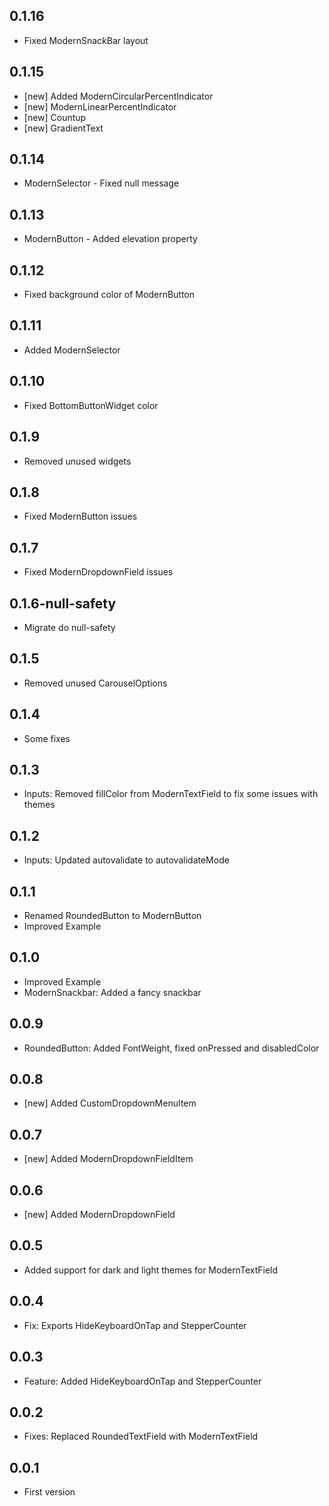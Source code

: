 ## 0.1.16
* Fixed ModernSnackBar layout

## 0.1.15

* [new] Added ModernCircularPercentIndicator
* [new] ModernLinearPercentIndicator
* [new] Countup 
* [new] GradientText

## 0.1.14

* ModernSelector - Fixed null message

## 0.1.13

* ModernButton - Added elevation property

## 0.1.12

* Fixed background color of ModernButton

## 0.1.11

* Added ModernSelector

## 0.1.10

* Fixed BottomButtonWidget color

## 0.1.9

* Removed unused widgets

## 0.1.8

* Fixed ModernButton issues

## 0.1.7

* Fixed ModernDropdownField issues

## 0.1.6-null-safety 

* Migrate do null-safety

## 0.1.5

* Removed unused CarouselOptions

## 0.1.4

* Some fixes

## 0.1.3

* Inputs: Removed fillColor from ModernTextField to fix some issues with themes

## 0.1.2

* Inputs: Updated autovalidate to autovalidateMode

## 0.1.1

* Renamed RoundedButton to ModernButton
* Improved Example

## 0.1.0

* Improved Example
* ModernSnackbar: Added a fancy snackbar

## 0.0.9

* RoundedButton: Added FontWeight, fixed onPressed and disabledColor

## 0.0.8

* [new] Added CustomDropdownMenuItem

## 0.0.7

* [new] Added ModernDropdownFieldItem

## 0.0.6

* [new] Added ModernDropdownField

## 0.0.5

* Added support for dark and light themes for ModernTextField

## 0.0.4

* Fix: Exports HideKeyboardOnTap and StepperCounter

## 0.0.3

* Feature: Added HideKeyboardOnTap and StepperCounter

## 0.0.2

* Fixes: Replaced RoundedTextField with ModernTextField

## 0.0.1

* First version
